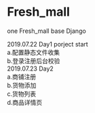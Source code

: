 # Fresh_mall
one Fresh_mall base Django

2019.07.22 Day1 porject start<br>
a.配置静态文件收集<br>
b.登录注册后台校验<br>
2019.07.23 Day2<br>
a.商铺注册<br>
b.货物添加<br>
c.货物列表<br>
d.商品详情页<br>
